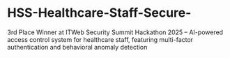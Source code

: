 # HSS-Healthcare-Staff-Secure-
3rd Place Winner at ITWeb Security Summit Hackathon 2025 – AI-powered access control system for healthcare staff, featuring multi-factor authentication and behavioral anomaly detection
